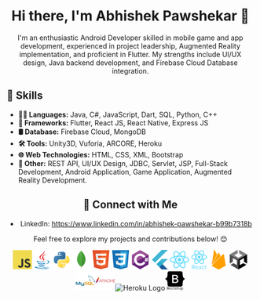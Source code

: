 <div align="center">

# Hi there, I'm Abhishek Pawshekar 👋
  I'm an enthusiastic Android Developer skilled in mobile game and app development, experienced in project leadership, Augmented Reality implementation, and proficient in Flutter. My strengths include UI/UX design, Java backend development, and Firebase Cloud Database integration.
</div>

## 🔧 Skills

- **👨‍💻 Languages:** Java, C#, JavaScript, Dart, SQL, Python, C++
- **🚀 Frameworks:** Flutter, React JS, React Native, Express JS
- **🛢️ Database:** Firebase Cloud, MongoDB
- **🛠️ Tools:** Unity3D, Vuforia, ARCORE, Heroku 
- **🌐 Web Technologies:** HTML, CSS, XML, Bootstrap 
- **💼 Other:** REST API, UI/UX Design, JDBC, Servlet, JSP, Full-Stack Development, Android Application, Game Application, Augmented Reality Development.

<div align="center">
  
## 🤝 Connect with Me
- LinkedIn: https://www.linkedin.com/in/abhishek-pawshekar-b99b7318b

Feel free to explore my projects and contributions below! 😊
</div>


<div align="center">
  
<img src="https://raw.githubusercontent.com/devicons/devicon/master/icons/javascript/javascript-original.svg" alt="JavaScript Logo" width="40" height="40"><img src="https://raw.githubusercontent.com/devicons/devicon/master/icons/java/java-original.svg" alt="Java Logo" width="40" height="40"><img src="https://raw.githubusercontent.com/devicons/devicon/master/icons/python/python-original.svg" alt="Python Logo" width="40" height="40"><img src="https://raw.githubusercontent.com/devicons/devicon/master/icons/mongodb/mongodb-original.svg" alt="MongoDB Logo" width="40" height="40"><img src="https://raw.githubusercontent.com/devicons/devicon/master/icons/html5/html5-original.svg" alt="HTML Logo" width="40" height="40"><img src="https://raw.githubusercontent.com/devicons/devicon/master/icons/css3/css3-original.svg" alt="CSS Logo" width="40" height="40"><img src="https://raw.githubusercontent.com/devicons/devicon/master/icons/csharp/csharp-original.svg" alt="C# Logo" width="40" height="40"><img src="https://raw.githubusercontent.com/devicons/devicon/master/icons/flutter/flutter-original.svg" alt="Flutter Logo" width="40" height="40"><img src="https://raw.githubusercontent.com/devicons/devicon/master/icons/react/react-original.svg" alt="ReactJS Logo" width="40" height="40"><img src="https://raw.githubusercontent.com/devicons/devicon/master/icons/react/react-original-wordmark.svg" alt="React Native Logo" width="40" height="40"><img src="https://raw.githubusercontent.com/devicons/devicon/master/icons/firebase/firebase-plain.svg" alt="Firebase Logo" width="40" height="40"><img src="https://raw.githubusercontent.com/devicons/devicon/master/icons/unity/unity-original.svg" alt="Unity3D Logo" width="40" height="40"><img src="https://raw.githubusercontent.com/devicons/devicon/master/icons/mysql/mysql-original-wordmark.svg" alt="MySQL Logo" width="40" height="40"><img src="https://raw.githubusercontent.com/devicons/devicon/master/icons/apache/apache-original-wordmark.svg" alt="Apache Server Logo" width="40" height="40"><img src="https://www.herokucdn.com/favicon.ico" alt="Heroku Logo" width="40" height="40"><img src="https://raw.githubusercontent.com/devicons/devicon/master/icons/bootstrap/bootstrap-plain-wordmark.svg" alt="Bootstrap Logo" width="40" height="40">
</div>
